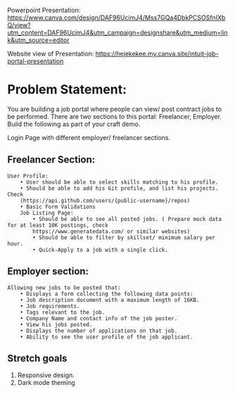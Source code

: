 Powerpoint Presentation: https://www.canva.com/design/DAF96UcimJ4/Mss7GQa4DbkPCSOSfnIXbQ/view?utm_content=DAF96UcimJ4&utm_campaign=designshare&utm_medium=link&utm_source=editor


Website view of Presentation: https://hejekekee.my.canva.site/intuit-job-portal-presentation

# Problem Statement: 

You are building a job portal where people can view/ post
contract jobs to be performed. There are two sections to this portal: Freelancer,
Employer. Build the following as part of your craft demo.

Login Page with different employer/ freelancer sections.

## Freelancer Section:

    User Profile:
        • User should be able to select skills matching to his profile.
        • Should be able to add his Git profile, and list his projects. Check 
        (https://api.github.com/users/{public-username}/repos)
        • Basic Form Validations
        Job Listing Page:
            • Should be able to see all posted jobs. ( Prepare mock data for at least 10K postings, check 
            https://www.generatedata.com/ or similar websites)
            • Should be able to filter by skillset/ minimum salary per hour.
            • Quick-Apply to a job with a single click.

## Employer section:

    Allowing new jobs to be posted that:
        • Displays a form collecting the following data points:
        • Job description document with a maximum length of 16KB.
        • Job requirements.
        • Tags relevant to the job.
        • Company Name and contact info of the job poster.
        • View his jobs posted.
        • Displays the number of applications on that job.
        • Ability to see the user profile of the job applicant.

## Stretch goals
1. Responsive design.
2. Dark mode theming
